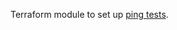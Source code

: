Terraform module to set up [ping tests](https://docs.microsoft.com/en-us/azure/azure-monitor/app/monitor-web-app-availability).
